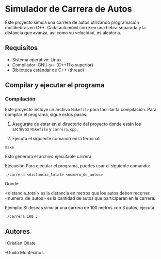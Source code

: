 # Simulador de Carrera de Autos

Este proyecto simula una carrera de autos utilizando programación multihebras en C++. Cada automóvil corre en una hebra separada y la distancia que avanza, así como su velocidad, es aleatoria.

## Requisitos

- Sistema operativo: Linux
- Compilador: GNU `g++` (C++11 o superior)
- Biblioteca estándar de C++ (thread)

## Compilar y ejecutar el programa

### Compilación

Este proyecto incluye un archivo `Makefile` para facilitar la compilación. Para compilar el programa, sigue estos pasos:

1. Asegúrate de estar en el directorio del proyecto donde están los archivos `Makefile` y `carrera.cpp`.
   
2. Ejecuta el siguiente comando en la terminal:

```
make
```
Esto generará el archivo ejecutable carrera.

Ejecución
Para ejecutar el programa, puedes usar el siguiente comando:

   ```
   ./carrera <distancia_total> <numero_de_autos>
   ```


Donde:

<distancia_total> es la distancia en metros que los autos deben recorrer.
<numero_de_autos> es la cantidad de autos que participarán en la carrera.

Ejemplo:
Si deseas simular una carrera de 100 metros con 3 autos, ejecuta:


   ```
   ./carrera 100 3
   ```



## Autores

-Cristian Oñate

-Guido Montecinos
